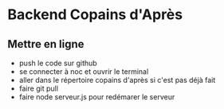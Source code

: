 # Backend Copains d'Après

## Mettre en ligne
- push le code sur github
- se connecter à noc et ouvrir le terminal
- aller dans le répertoire copains d'après si c'est pas déjà fait
- faire git pull
- faire node serveur.js pour redémarer le serveur
